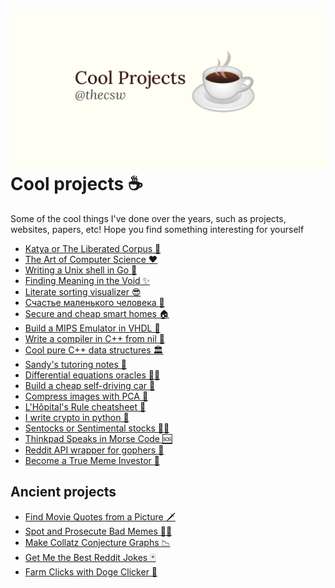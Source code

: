 ![preview](./preview.png)
Cool projects ☕
===============

Some of the cool things I\'ve done over the years, such as projects,
websites, papers, etc! Hope you find something interesting for yourself

-   [Katya or The Liberated Corpus 🙈](./katya)
-   [The Art of Computer Science ❤️](./art)
-   [Writing a Unix shell in Go 🐚](./quash)
-   [Finding Meaning in the Void ✨](./super)
-   [Literate sorting visualizer 😎](./literate)
-   [Счастье маленького человека 🧥](./chelovek)
-   [Secure and cheap smart homes 🏠](./sandissa)
-   [Build a MIPS Emulator in VHDL 💼](./mips)
-   [Write a compiler in C++ from nil 🍺](./crona)
-   [Cool pure C++ data structures 🏛](./algo560)
-   [Sandy\'s tutoring notes 📝](./tutor_sp21)
-   [Differential equations oracles 🧎‍♀️](./diffeq)
-   [Build a cheap self-driving car 🚗](./kaylee)
-   [Compress images with PCA 🎱](./lenna)
-   [L\'Hôpital\'s Rule cheatsheet 🏥](./lhopital)
-   [I write crypto in python 🍾](./crypto)
-   [Sentocks or Sentimental stocks 💇‍♀️](./sentocks)
-   [Thinkpad Speaks in Morse Code 🆘](./morse)
-   [Reddit API wrapper for gophers 🎩](./mira)
-   [Become a True Meme Investor 💸](./memeinvestor_bot)

Ancient projects
----------------

-   [Find Movie Quotes from a Picture 🗡](./prequelmemes_bot)
-   [Spot and Prosecute Bad Memes 👮‍♀️](./memepolice_bot)
-   [Make Collatz Conjecture Graphs 📉](./collatz)
-   [Get Me the Best Reddit Jokes 🃏](./rjokes)
-   [Farm Clicks with Doge Clicker 🐶](./doge)
